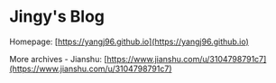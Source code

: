 # Jingy's Blog

Homepage: [https://yangj96.github.io](https://yangj96.github.io)

More archives - Jianshu: [https://www.jianshu.com/u/3104798791c7](https://www.jianshu.com/u/3104798791c7)

